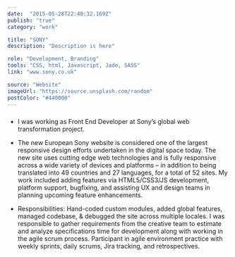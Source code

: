 ```yaml
---
date:  "2015-05-28T22:40:32.169Z"
publish: "true" 
category: "work"

title: "SONY"
description: "Description is here"

role: "Development, Branding"
tools: "CSS, html, Javascript, Jade, SASS" 
link: "www.sony.co.uk"  

source: "Website"
imageUrl: "https://source.unsplash.com/random"
postColor: "#440000"
---
```


### 

- I was working as Front End Developer at Sony’s global web transformation project.

- The new European Sony website is considered one of the largest responsive design efforts undertaken in the digital space today. The new site uses cutting edge web technologies and is fully responsive across a wide variety of devices and platforms – in addition to being translated into 49 countries and 27 languages, for a total of 52 sites. My work included adding features via HTML5/CSS3/JS development, platform support, bugfixing, and assisting UX and design teams in planning upcoming feature enhancements.

- Responsibilities: Hand-coded custom modules, added global features, managed codebase, & debugged the site across multiple locales. I was responsible to gather requirements from the  creative team to estimate and analyze specifications time for development along with working in the agile scrum process. Participant in agile environment practice with weekly sprints, daily scrums, Jira tracking, and retrospectives.